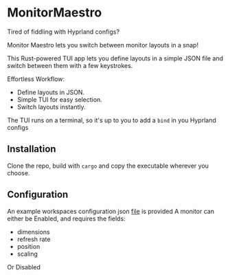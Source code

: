 # MonitorMaestro
Tired of fiddling with Hyprland configs?  

Monitor Maestro lets you switch between monitor layouts in a snap!  

This Rust-powered TUI app lets you define layouts in a simple JSON file and switch between them with a few keystrokes.  

Effortless Workflow:
- Define layouts in JSON.
- Simple TUI for easy selection.
- Switch layouts instantly.

The TUI runs on a terminal, so it's up to you to add a `bind` in you Hyprland configs 

## Installation
Clone the repo, build with `cargo` and copy the executable wherever you choose.

## Configuration
An example workspaces configuration json [file](./workspaces_example.json) is provided
A monitor can either be Enabled, and requires the fields:
- dimensions
- refresh rate
- position
- scaling

Or Disabled

